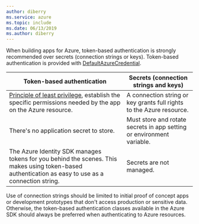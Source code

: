 ```yaml
---
author: diberry
ms.service: azure
ms.topic: include
ms.date: 06/13/2019
ms.author: diberry
---
```

When building apps for Azure, token-based authentication is strongly recommended over secrets (connection strings or keys). Token-based authentication is provided with [DefaultAzureCredential]().

|Token-based authentication|Secrets (connection strings and keys)|
|--|--|
|[Principle of least privilege](https://en.wikipedia.org/wiki/Principle_of_least_privilege), establish the specific permissions needed by the app on the Azure resource. | A connection string or key grants full rights to the Azure resource.|
|There's no application secret to store.| Must store and rotate secrets in app setting or environment variable.|
|The Azure Identity SDK manages tokens for you behind the scenes. This makes using token-based authentication as easy to use as a connection string.|Secrets are not managed.|

Use of connection strings should be limited to initial proof of concept apps or development prototypes that don't access production or sensitive data.  Otherwise, the token-based authentication classes available in the Azure SDK should always be preferred when authenticating to Azure resources.